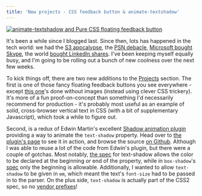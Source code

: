 ```yaml
---
title: 'New projects - CSS feedback button & animate-textshadow'
---
```


[![animate-textshadow and Pure CSS floating feedback button](posts/new-projects-added/preview.png)](/projects)

It's been a while since I blogged last. Since then, lots has happened in the tech world: we had the [S3 apocalypse](http://www.pcmag.com/article2/0,2817,2384254,00.asp), the [PSN debacle](http://blog.eu.playstation.com/2011/04/23/update-on-playstation-network-qriocity-services/), [Microsoft bought Skype](http://www.microsoft.com/presspass/press/2011/may11/05-10corpnewspr.mspx), the world [bought LinkedIn shares](http://www.bbc.co.uk/news/business-13451057). I've been keeping myself equally busy, and I'm going to be rolling out a bunch of new coolness over the next few weeks.

<!-- excerpt -->

To kick things off, there are two new additions to the [Projects](/projects/) section. The first is one of those fancy floating feedback buttons you see everywhere - except [this one](/projects/feedback_button/)'s done without images (instead using clever CSS trickery). It's more of a fun proof-on-concept than something I'd necessarily recommend for production - it's probably most useful as an example of solid, cross-browser vertical text in CSS (with a bit of supplementary Javascript), which took a while to figure out.

Second, is a redux of Edwin Martin's excellent [Shadow animation plugin](http://www.bitstorm.org/jquery/shadow-animation/) providing a way to animate the `text-shadow` property. Head over to [the plugin's page](/projects/animate-textshadow/) to see it in action, and browse the source [on Github](https://github.com/alexpeattie/animate-textshadow). Although I was able to reuse a lot of the code from Edwin's plugin, but there were a couple of gotchas. Most notably, [the spec](http://www.w3.org/TR/1998/REC-CSS2-19980512/text.html#text-shadow-props) for text-shadow allows the color to be declared at the beginning _or_ end of the property, while in `box-shadow`'s [spec](http://www.w3.org/TR/css3-background/#the-box-shadow) only the beginning is allowable. Additionally, I wanted to allow `text-shadow` to be given in `em`, which meant the text's `font-size` had to be passed in to the parser. On the plus side, `text-shadow` is actually part of the CSS2 spec, so no [vendor prefixes](http://www.quirksmode.org/blog/archives/2010/03/css_vendor_pref.html)!
